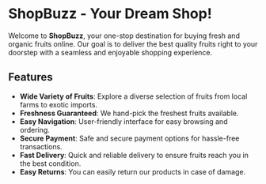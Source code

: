 # ShopBuzz - Your Dream Shop!

Welcome to **ShopBuzz**, your one-stop destination for buying fresh and organic fruits online. Our goal is to deliver the best quality fruits right to your doorstep with a seamless and enjoyable shopping experience.

## Features

- **Wide Variety of Fruits**: Explore a diverse selection of fruits from local farms to exotic imports.
- **Freshness Guaranteed**: We hand-pick the freshest fruits available.
- **Easy Navigation**: User-friendly interface for easy browsing and ordering.
- **Secure Payment**: Safe and secure payment options for hassle-free transactions.
- **Fast Delivery**: Quick and reliable delivery to ensure fruits reach you in the best condition.
- **Easy Returns**: You can easily return our products in case of damage.
